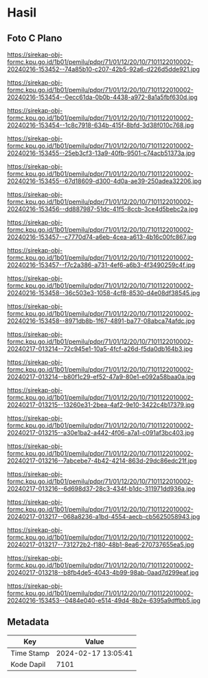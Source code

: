 # Hasil

## Foto C Plano

https://sirekap-obj-formc.kpu.go.id/1b01/pemilu/pdpr/71/01/12/20/10/7101122010002-20240216-153452--74a85b10-c207-42b5-92a6-d226d5dde921.jpg

https://sirekap-obj-formc.kpu.go.id/1b01/pemilu/pdpr/71/01/12/20/10/7101122010002-20240216-153454--0ecc61da-0b0b-4438-a972-8a1a5fbf630d.jpg

https://sirekap-obj-formc.kpu.go.id/1b01/pemilu/pdpr/71/01/12/20/10/7101122010002-20240216-153454--1c8c7918-634b-415f-8bfd-3d38f010c768.jpg

https://sirekap-obj-formc.kpu.go.id/1b01/pemilu/pdpr/71/01/12/20/10/7101122010002-20240216-153455--25eb3cf3-13a9-40fb-9501-c74acb51373a.jpg

https://sirekap-obj-formc.kpu.go.id/1b01/pemilu/pdpr/71/01/12/20/10/7101122010002-20240216-153455--67d18609-d300-4d0a-ae39-250adea32206.jpg

https://sirekap-obj-formc.kpu.go.id/1b01/pemilu/pdpr/71/01/12/20/10/7101122010002-20240216-153456--dd887987-51dc-41f5-8ccb-3ce4d5bebc2a.jpg

https://sirekap-obj-formc.kpu.go.id/1b01/pemilu/pdpr/71/01/12/20/10/7101122010002-20240216-153457--c7770d74-a6eb-4cea-a613-4b16c00fc867.jpg

https://sirekap-obj-formc.kpu.go.id/1b01/pemilu/pdpr/71/01/12/20/10/7101122010002-20240216-153457--f7c2a386-a731-4ef6-a6b3-4f3490259c4f.jpg

https://sirekap-obj-formc.kpu.go.id/1b01/pemilu/pdpr/71/01/12/20/10/7101122010002-20240216-153458--36c503e3-1058-4cf8-8530-d4e08df38545.jpg

https://sirekap-obj-formc.kpu.go.id/1b01/pemilu/pdpr/71/01/12/20/10/7101122010002-20240216-153458--8971db8b-1f67-4891-ba77-08abca74afdc.jpg

https://sirekap-obj-formc.kpu.go.id/1b01/pemilu/pdpr/71/01/12/20/10/7101122010002-20240217-013214--72c945e1-10a5-4fcf-a26d-f5da0db164b3.jpg

https://sirekap-obj-formc.kpu.go.id/1b01/pemilu/pdpr/71/01/12/20/10/7101122010002-20240217-013214--b80f1c29-ef52-47a9-80e1-e092a58baa0a.jpg

https://sirekap-obj-formc.kpu.go.id/1b01/pemilu/pdpr/71/01/12/20/10/7101122010002-20240217-013215--13260e31-2bea-4af2-9e10-3422c4b17379.jpg

https://sirekap-obj-formc.kpu.go.id/1b01/pemilu/pdpr/71/01/12/20/10/7101122010002-20240217-013215--a30e1ba2-a442-4f06-a7a1-c091af3bc403.jpg

https://sirekap-obj-formc.kpu.go.id/1b01/pemilu/pdpr/71/01/12/20/10/7101122010002-20240217-013216--7abcebe7-4b42-4214-863d-29dc86edc21f.jpg

https://sirekap-obj-formc.kpu.go.id/1b01/pemilu/pdpr/71/01/12/20/10/7101122010002-20240217-013216--6d698d37-28c3-434f-b1dc-311971dd936a.jpg

https://sirekap-obj-formc.kpu.go.id/1b01/pemilu/pdpr/71/01/12/20/10/7101122010002-20240217-013217--068a8236-a1bd-4554-aecb-cb5625058943.jpg

https://sirekap-obj-formc.kpu.go.id/1b01/pemilu/pdpr/71/01/12/20/10/7101122010002-20240217-013217--731272b2-f180-48b1-8ea6-270737655ea5.jpg

https://sirekap-obj-formc.kpu.go.id/1b01/pemilu/pdpr/71/01/12/20/10/7101122010002-20240217-013218--b8fb4de5-4043-4b99-98ab-0aad7d299eaf.jpg

https://sirekap-obj-formc.kpu.go.id/1b01/pemilu/pdpr/71/01/12/20/10/7101122010002-20240216-153453--0484e040-e514-49d4-8b2e-6395a9dffbb5.jpg


## Metadata

| Key        | Value               |
| ---------- | ------------------- |
| Time Stamp | 2024-02-17 13:05:41 |
| Kode Dapil | 7101                |



